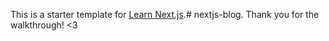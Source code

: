 This is a starter template for [Learn Next.js](https://nextjs.org/learn).# nextjs-blog. Thank you for the walkthrough! <3
